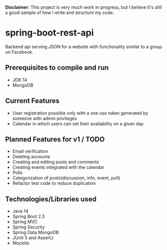 **Disclaimer:** This project is very much work in progress, but I believe it's still a good sample of how I write and structure my code.
# spring-boot-rest-api
Backend api serving JSON for a website with functionality similar to a group on Facebook.
## Prerequisites to compile and run
- JDK 14
- MongoDB
## Current Features
- User registration possible only with a one use token generated by someone with admin privileges
- Calendar in which users can set their availability on a given day
## Planned Features for v1 / TODO
- Email verification
- Deleting accounts
- Creating and editing posts and comments
- Creating events integrated with the calendar
- Polls
- Categorization of posts(discussion, info, event, poll)
- Refactor test code to reduce duplication
## Technologies/Libraries used
- Java 14
- Spring Boot 2.3
- Spring MVC
- Spring Security
- Spring Data MongoDB
- JUnit 5 and AssertJ
- Mockito
